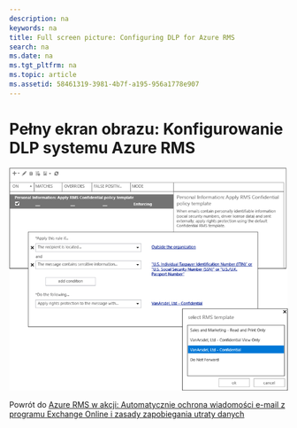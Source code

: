 ```yaml
---
description: na
keywords: na
title: Full screen picture: Configuring DLP for Azure RMS
search: na
ms.date: na
ms.tgt_pltfrm: na
ms.topic: article
ms.assetid: 58461319-3981-4b7f-a195-956a1778e907
---
```

# Pełny ekran obrazu: Konfigurowanie DLP systemu Azure RMS
![](../Image/AzRMS_DLPExample.png)

Powrót do [Azure RMS w akcji: Automatycznie ochrona wiadomości e-mail z programu Exchange Online i zasady zapobiegania utraty danych](http://technet.microsoft.com/library/jj585026.aspx)

